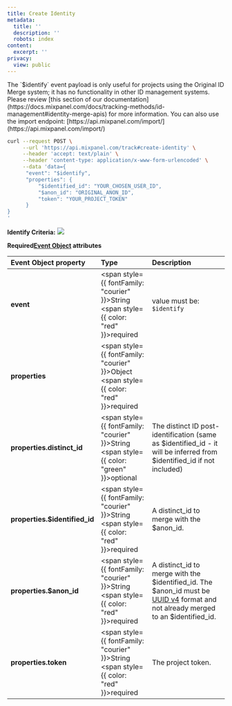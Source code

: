 ```yaml
---
title: Create Identity
metadata:
  title: ''
  description: ''
  robots: index
content:
  excerpt: ''
privacy:
  view: public
---
```

<Callout icon="📘" theme="info">
  The `$identify` event payload is only useful for projects using the Original ID Merge system; it has no functionality in other ID management systems. Please review [this section of our documentation](https://docs.mixpanel.com/docs/tracking-methods/id-management#identity-merge-apis) for more information.
</Callout>

<Callout icon="📘" theme="info">
  You can also use the import endpoint: [https://api.mixpanel.com/import/](https://api.mixpanel.com/import/)
</Callout>

```sh
curl --request POST \
     --url 'https://api.mixpanel.com/track#create-identity' \
     --header 'accept: text/plain' \
     --header 'content-type: application/x-www-form-urlencoded' \
     --data 'data={
      "event": "$identify",
      "properties": {
          "$identified_id": "YOUR_CHOSEN_USER_ID",
          "$anon_id": "ORIGINAL_ANON_ID",
          "token": "YOUR_PROJECT_TOKEN"
      }
}
'
```

**Identify Criteria:**
![](https://files.readme.io/d0066f0-ID_management_identify_3-HTTP.png)

**Required[Event Object](https://docs.mixpanel.com/docs/tracking/reference/data-model#anatomy-of-an-event) attributes**

| Event Object property         | Type                                                                                                        | Description                                                                                                                                                                                     |
| :---------------------------- | :---------------------------------------------------------------------------------------------------------- | :---------------------------------------------------------------------------------------------------------------------------------------------------------------------------------------------- |
| **event**                     | <span style={{ fontFamily: "courier" }}>String</span><br /><span style={{ color: "red" }}>required</span>   | value must be: `$identify`                                                                                                                                                                      |
| **properties**                | <span style={{ fontFamily: "courier" }}>Object</span><br /><span style={{ color: "red" }}>required</span>   |                                                                                                                                                                                                 |
| **properties.distinct_id**    | <span style={{ fontFamily: "courier" }}>String</span><br /><span style={{ color: "green" }}>optional</span> | The distinct ID post-identification (same as $identified_id - it will be inferred from $identified_id if not included)                                                                          |
| **properties.$identified_id** | <span style={{ fontFamily: "courier" }}>String</span><br /><span style={{ color: "red" }}>required</span>   | A distinct_id to merge with the $anon_id.                                                                                                                                                       |
| **properties.$anon_id**       | <span style={{ fontFamily: "courier" }}>String</span><br /><span style={{ color: "red" }}>required</span>   | A distinct_id to merge with the $identified_id. The $anon_id must be [UUID v4](https://en.wikipedia.org/wiki/Universally_unique_identifier) format and not already merged to an $identified_id. |
| **properties.token**          | <span style={{ fontFamily: "courier" }}>String</span><br /><span style={{ color: "red" }}>required</span>   | The project token.                                                                                                                                                                              |
